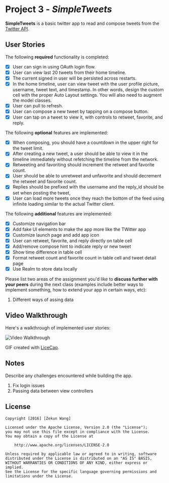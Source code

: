 # Project 3 - *SimpleTweets*

**SimpleTweets** is a basic twitter app to read and compose tweets from the [Twitter API](https://apps.twitter.com/).

## User Stories

The following **required** functionality is completed:

- [x] User can sign in using OAuth login flow.
- [x] User can view last 20 tweets from their home timeline.
- [x] The current signed in user will be persisted across restarts.
- [x] In the home timeline, user can view tweet with the user profile picture, username, tweet text, and timestamp.  In other words, design the custom cell with the proper Auto Layout settings.  You will also need to augment the model classes.
- [x] User can pull to refresh.
- [x] User can compose a new tweet by tapping on a compose button.
- [x] User can tap on a tweet to view it, with controls to retweet, favorite, and reply.

The following **optional** features are implemented:

- [x] When composing, you should have a countdown in the upper right for the tweet limit.
- [x] After creating a new tweet, a user should be able to view it in the timeline immediately without refetching the timeline from the network.
- [x] Retweeting and favoriting should increment the retweet and favorite count.
- [x] User should be able to unretweet and unfavorite and should decrement the retweet and favorite count.
- [x] Replies should be prefixed with the username and the reply_id should be set when posting the tweet,
- [x] User can load more tweets once they reach the bottom of the feed using infinite loading similar to the actual Twitter client.

The following **additional** features are implemented:

- [x] Customize navigation bar
- [x] Add fake UI elements to make the app more like the TWitter app
- [x] Customize launch page and add app icon
- [x] User can retweet, favorite, and reply directly on table cell
- [x] Add/remove compose hint to indicate reply or new tweet
- [x] Show time difference in table cell
- [x] Format retweet count and favorite count in table cell and tweet detail page
- [x] Use Realm to store data locally

Please list two areas of the assignment you'd like to **discuss further with your peers** during the next class (examples include better ways to implement something, how to extend your app in certain ways, etc):

1. Different ways of assing data

## Video Walkthrough

Here's a walkthrough of implemented user stories:

![Video Walkthrough](SimpleTweets_v1.gif)

GIF created with [LiceCap](http://www.cockos.com/licecap/).

## Notes

Describe any challenges encountered while building the app.
1. Fix login issues
2. Passing data between view controllers

## License

    Copyright [2016] [Zekun Wang]

    Licensed under the Apache License, Version 2.0 (the "License");
    you may not use this file except in compliance with the License.
    You may obtain a copy of the License at

        http://www.apache.org/licenses/LICENSE-2.0

    Unless required by applicable law or agreed to in writing, software
    distributed under the License is distributed on an "AS IS" BASIS,
    WITHOUT WARRANTIES OR CONDITIONS OF ANY KIND, either express or implied.
    See the License for the specific language governing permissions and
    limitations under the License.
